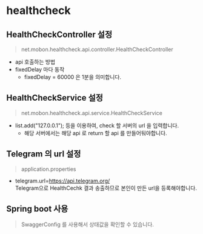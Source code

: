 # healthcheck

HealthCheckController 설정
---
> net.mobon.healthcheck.api.controller.HealthCheckController

 - api 호출하는 방법
 - fixedDelay 마다 동작
   - fixedDelay = 60000 은 1분을 의미합니다.

HealthCheckService 설정
---
> net.mobon.healthcheck.api.service.HealthCheckService

 - list.add("127.0.0.1"); 등을 이용하여, check 할 서버의 url 을 입력합니다.
   - 해당 서버에서는 해당 api 로 return 할 api 를 만들어둬야합니다.
   
Telegram 의 url 설정
---
> application.properties

 - telegram.url=https://api.telegram.org/  
Telegram으로 HealthCechk 결과 송출하므로 본인이 만든 url을 등록해야합니다.

Spring boot 사용
---
> SwaggerConfig 
를 사용해서 상태값을 확인할 수 있습니다.


